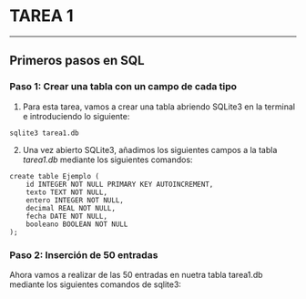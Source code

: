 # **TAREA 1**
___
## Primeros pasos en SQL

### Paso 1: Crear una tabla con un campo de cada tipo
1. Para esta tarea, vamos a crear una tabla abriendo SQLite3 en la terminal e introduciendo lo siguiente:
```
sqlite3 tarea1.db
```
2. Una vez abierto SQLite3, añadimos los siguientes campos a la tabla *tarea1.db* mediante los siguientes comandos:
```
create table Ejemplo (
    id INTEGER NOT NULL PRIMARY KEY AUTOINCREMENT,
    texto TEXT NOT NULL,
    entero INTEGER NOT NULL,
    decimal REAL NOT NULL,
    fecha DATE NOT NULL,
    booleano BOOLEAN NOT NULL  
);
```

### Paso 2: Inserción de 50 entradas
Ahora vamos a realizar de las 50 entradas en nuetra tabla tarea1.db mediante los siguientes comandos de sqlite3:
```

```
